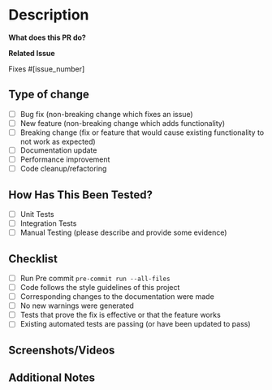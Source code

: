 # Description

**What does this PR do?**
<!-- Provide a clear and concise description of the changes -->

**Related Issue**
<!-- Does it fix an open issue? Link it here -->
Fixes #[issue_number]

## Type of change
<!-- Please delete options that are not relevant -->
- [ ] Bug fix (non-breaking change which fixes an issue)
- [ ] New feature (non-breaking change which adds functionality)
- [ ] Breaking change (fix or feature that would cause existing functionality to not work as expected)
- [ ] Documentation update
- [ ] Performance improvement
- [ ] Code cleanup/refactoring

## How Has This Been Tested?
<!-- Please describe the tests you ran to verify your changes -->
- [ ] Unit Tests
- [ ] Integration Tests
- [ ] Manual Testing (please describe and provide some evidence)

## Checklist
- [ ] Run Pre commit `pre-commit run --all-files`
- [ ] Code follows the style guidelines of this project
- [ ] Corresponding changes to the documentation were made
- [ ] No new warnings were generated
- [ ] Tests that prove the fix is effective or that the feature works
- [ ] Existing automated tests are passing (or have been updated to pass)

## Screenshots/Videos
<!-- If applicable, add screenshots or videos to help explain your changes -->

## Additional Notes
<!-- Add any other context about the PR here -->
